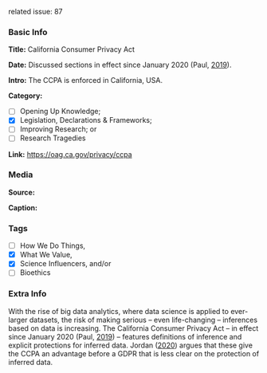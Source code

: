 related issue: 87
### Basic Info

**Title:**
California Consumer Privacy Act

**Date:**
Discussed sections in effect since January 2020 (Paul, [2019](https://www.theguardian.com/us-news/2019/dec/30/california-consumer-privacy-act-what-does-it-do)).

**Intro:**
The CCPA is enforced in California, USA.

**Category:** 

- [ ] Opening Up Knowledge;
- [x] Legislation, Declarations & Frameworks;
- [ ] Improving Research; or
- [ ] Research Tragedies

**Link:**
https://oag.ca.gov/privacy/ccpa
### Media

**Source:** 

**Caption:** 

### Tags

- [ ] How We Do Things, 
- [x] What We Value, 
- [x] Science Influencers, and/or 
- [ ] Bioethics

### Extra Info

With the rise of big data analytics, where data science is applied to ever-larger datasets, the risk of making serious – even life-changing – inferences based on data is increasing. The California Consumer Privacy Act – in effect since January 2020 (Paul, [2019](https://www.theguardian.com/us-news/2019/dec/30/california-consumer-privacy-act-what-does-it-do)) – features definitions of inference and explicit protections for inferred data. Jordan ([2020](https://dx.doi.org/10.2139/ssrn.3518164)) argues that these give the CCPA an advantage before a GDPR that is less clear on the protection of inferred data.
